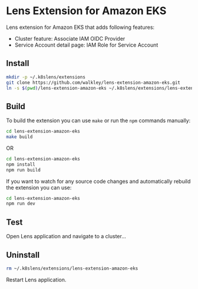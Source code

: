 # Lens Extension for Amazon EKS

Lens extension for Amazon EKS that adds following features:

*  Cluster feature: Associate IAM OIDC Provider
*  Service Account detail page: IAM Role for Service Account

## Install

```sh
mkdir -p ~/.k8slens/extensions
git clone https://github.com/walkley/lens-extension-amazon-eks.git
ln -s $(pwd)/lens-extension-amazon-eks ~/.k8slens/extensions/lens-extension-amazon-eks
```

## Build

To build the extension you can use `make` or run the `npm` commands manually:

```sh
cd lens-extension-amazon-eks
make build
```

OR

```sh
cd lens-extension-amazon-eks
npm install
npm run build
```

If you want to watch for any source code changes and automatically rebuild the extension you can use:

```sh
cd lens-extension-amazon-eks
npm run dev
```

## Test

Open Lens application and navigate to a cluster...

## Uninstall

```sh
rm ~/.k8slens/extensions/lens-extension-amazon-eks
```

Restart Lens application.
